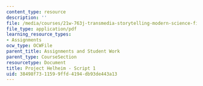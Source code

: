 ```yaml
---
content_type: resource
description: ''
file: /media/courses/21w-763j-transmedia-storytelling-modern-science-fiction-spring-2014/38498f7311599ffd4194db93de443a13_MIT21W_763JS14_Blog_1.pdf
file_type: application/pdf
learning_resource_types:
- Assignments
ocw_type: OCWFile
parent_title: Assignments and Student Work
parent_type: CourseSection
resourcetype: Document
title: Project Helheim - Script 1
uid: 38498f73-1159-9ffd-4194-db93de443a13
---
```

